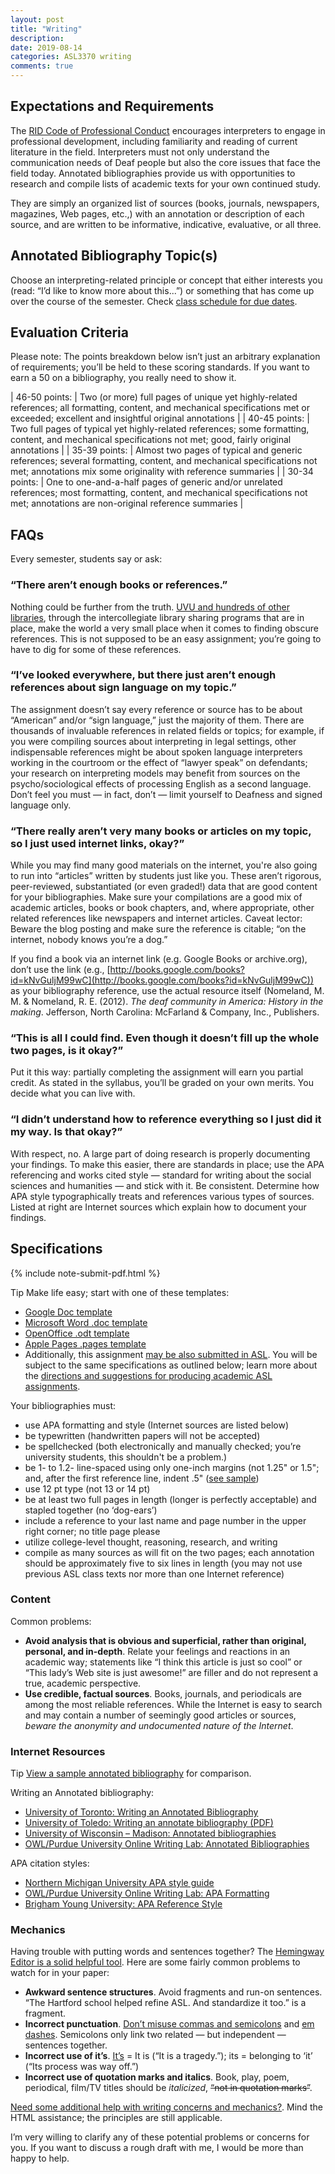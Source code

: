 ```yaml
---
layout: post
title: "Writing"
description:
date: 2019-08-14
categories: ASL3370 writing
comments: true 
---
```


## Expectations and Requirements

The [RID Code of Professional Conduct](http://intrpr.info/3310/rid-cpc.html#tenet7) encourages interpreters to engage in professional development, including familiarity and reading of current literature in the field. Interpreters must not only understand the communication needs of Deaf people but also the core issues that face the field today. Annotated bibliographies provide us with opportunities to research and compile lists of academic texts for your own continued study.

They are simply an organized list of sources (books, journals, newspapers, magazines, Web pages, etc.,) with an annotation or description of each source, and are written to be informative, indicative, evaluative, or all three.

## Annotated Bibliography Topic(s)

Choose an interpreting-related principle or concept that either interests you (read: “I’d like to know more about this...”) or something that has come up over the course of the semester. Check [class schedule for due dates](../08/schedule.html).

## Evaluation Criteria

Please note: The points breakdown below isn’t just an arbitrary explanation of requirements; you’ll be held to these scoring standards. If you want to earn a 50 on a bibliography, you really need to show it.

| 46-50 points: | Two (or more) full pages of unique yet highly-related references; all formatting, content, and mechanical specifications met or exceeded; excellent and insightful original annotations |
| 40-45 points: | Two full pages of typical yet highly-related references; some formatting, content, and mechanical specifications not met; good, fairly original annotations |
| 35-39 points:	| Almost two pages of typical and generic references; several formatting, content, and mechanical specifications not met; annotations mix some originality with reference summaries |
| 30-34 points: | One to one-and-a-half pages of generic and/or unrelated references; most formatting, content, and mechanical specifications not met; annotations are non-original reference summaries  |

## FAQs

Every semester, students say or ask:

### “There aren’t enough books or references.”

Nothing could be further from the truth. [UVU and hundreds of other libraries](http://www.uvu.edu/library), through the intercollegiate library sharing programs that are in place, make the world a very small place when it comes to finding obscure references. This is not supposed to be an easy assignment; you’re going to have to dig for some of these references.

### “I’ve looked everywhere, but there just aren’t enough references about sign language on my topic.”

The assignment doesn’t say every reference or source has to be about “American” and/or “sign language,” just the majority of them. There are thousands of invaluable references in related fields or topics; for example, if you were compiling sources about interpreting in legal settings, other indispensable references might be about spoken language interpreters working in the courtroom or the effect of “lawyer speak” on defendants; your research on interpreting models may benefit from sources on the psycho/sociological effects of processing English as a second language. Don’t feel you must — in fact, don’t — limit yourself to Deafness and signed language only.

### “There really aren’t very many books or articles on my topic, so I just used internet links, okay?”

While you may find many good materials on the internet, you're also going to run into “articles” written by students just like you. These aren’t rigorous, peer-reviewed, substantiated (or even graded!) data that are good content for your bibliographies. Make sure your compilations are a good mix of academic articles, books or book chapters, and, where appropriate, other related references like newspapers and internet articles. Caveat lector: Beware the blog posting and make sure the reference is citable; “on the internet, nobody knows you’re a dog.”

If you find a book via an internet link (e.g. Google Books or archive.org), don’t use the link (e.g., [http://books.google.com/books?id=kNvGuljM99wC](http://books.google.com/books?id=kNvGuljM99wC)) as your bibliography reference, use the actual resource itself (Nomeland, M. M. & Nomeland, R. E. (2012). *The deaf community in America: History in the making*. Jefferson, North Carolina: McFarland & Company, Inc., Publishers.

### “This is all I could find. Even though it doesn’t fill up the whole two pages, is it okay?”

Put it this way: partially completing the assignment will earn you partial credit. As stated in the syllabus, you’ll be graded on your own merits. You decide what you can live with.

### “I didn’t understand how to reference everything so I just did it my way. Is that okay?”

With respect, no. A large part of doing research is properly documenting your findings. To make this easier, there are standards in place; use the APA referencing and works cited style — standard for writing about the social sciences and humanities — and stick with it. Be consistent. Determine how APA style typographically treats and references various types of sources. Listed at right are Internet sources which explain how to document your findings.

## Specifications

{% include note-submit-pdf.html %}

<span class="c-badge c-badge-pill c-badge-info">Tip</span> Make life easy; start with one of these templates:
* [Google Doc template](https://docs.google.com/document/d/1WSxDbTqyD0RyOYmJty0vxRdFbaEdT4Nrr_TpWKjsMmk/edit?usp=sharing)
* [Microsoft Word .doc template](http://intrpr.info/library/template/template_AB.doc)
* [OpenOffice .odt template](http://intrpr.info/library/template/template_AB.odt)
* [Apple Pages .pages template](http://intrpr.info/library/template/template_AB.pages)
* Additionally, this assignment [may be also submitted in ASL](https://www.youtube.com/watch?v=VX18-4m-EN0). You will be subject to the same specifications as outlined below; learn more about the [directions and suggestions for producing academic ASL assignments](../08/academic-asl.html).

Your bibliographies must:
* use APA formatting and style (Internet sources are listed below)
* be typewritten (handwritten papers will not be accepted)
* be spellchecked (both electronically and manually checked; you’re university students, this shouldn't be a problem.)
* be 1- to 1.2- line-spaced using only one-inch margins (not 1.25" or 1.5"; and, after the first reference line, indent .5" ([see sample](https://docs.google.com/document/d/1WSxDbTqyD0RyOYmJty0vxRdFbaEdT4Nrr_TpWKjsMmk/edit?usp=sharing))
* use 12 pt type (not 13 or 14 pt)
* be at least two full pages in length (longer is perfectly acceptable) and stapled together (no ‘dog-ears’)
* include a reference to your last name and page number in the upper right corner; no title page please
* utilize college-level thought, reasoning, research, and writing
* compile as many sources as will fit on the two pages; each annotation should be approximately five to six lines in length (you may not use previous ASL class texts nor more than one Internet reference)

### Content

Common problems:
* **Avoid analysis that is obvious and superficial, rather than original, personal, and in-depth**. Relate your feelings and reactions in an academic way; statements like “I think this article is just so cool” or “This lady’s Web site is just awesome!” are filler and do not represent a true, academic perspective.
* **Use credible, factual sources**. Books, journals, and periodicals are among the most reliable references. While the Internet is easy to search and may contain a number of seemingly good articles or sources, *beware the anonymity and undocumented nature of the Internet*.

### Internet Resources

<span class="c-badge c-badge-pill c-badge-info">Tip</span> [View a sample annotated bibliography](http://intrpr.info/library/template/sample-annotated-bibliography.pdf) for comparison.

Writing an Annotated bibliography:
* [University of Toronto: Writing an Annotated Bibliography](http://www.writing.utoronto.ca/advice/specific-types-of-writing/annotated-bibliography)
* [University of Toledo: Writing an annotate bibliography (PDF)](http://www.utoledo.edu/library/help/guides/docs/annotations.pdf)
* [University of Wisconsin – Madison: Annotated bibliographies](https://writing.wisc.edu/handbook/assignments/annotatedbibliography)
* [OWL/Purdue University Online Writing Lab: Annotated Bibliographies](https://owl.purdue.edu/owl/general_writing/common_writing_assignments/annotated_bibliographies/index.html)

APA citation styles:
* [Northern Michigan University APA style guide](https://lib.nmu.edu/help/resource-guides/how-guide/apa-style)
* [OWL/Purdue University Online Writing Lab: APA Formatting](https://owl.purdue.edu/owl/research_and_citation/apa_style/apa_formatting_and_style_guide/general_format.html)
* [Brigham Young University: APA Reference Style](http://linguistics.byu.edu/faculty/henrichsenl/apa/apa01.html)

### Mechanics

Having trouble with putting words and sentences together? The [Hemingway Editor is a solid helpful tool](http://www.hemingwayapp.com). Here are some fairly common problems to watch for in your paper:

* **Awkward sentence structures**. Avoid fragments and run-on sentences. “The Hartford school helped refine ASL. And standardize it too.” is a fragment.
* **Incorrect punctuation**. [Don’t misuse commas and semicolons](https://owl.purdue.edu/owl/general_writing/punctuation/commas/commas_vs_semicolons.html) and [em dashes](https://english.stackexchange.com/questions/101688/em-dash-vs-semicolon-which-is-more-appropriate-in-the-following-examples). Semicolons only link two related — but independent — sentences together.
* **Incorrect use of it’s**. [It’s](https://www.grammarly.com/blog/its-vs-its/) = It is (“It is a tragedy.”); its = belonging to ‘it’ (“Its process was way off.”)
* **Incorrect use of quotation marks and italics**. Book, play, poem, periodical, film/TV titles should be *italicized*, <strike>“not in quotation marks”</strike>.

[Need some additional help with writing concerns and mechanics?](http://www.retinart.net/miscellaneous/grammar). Mind the HTML assistance; the principles are still applicable.

I’m very willing to clarify any of these potential problems or concerns for you. If you want to discuss a rough draft with me, I would be more than happy to help.